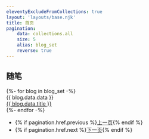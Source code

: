 ```yaml
---
eleventyExcludeFromCollections: true
layout: 'layouts/base.njk'
title: 首页
pagination:
    data: collections.all
    size: 5
    alias: blog_set
    reverse: true
---  
```


<div class="recent-posts section">
  <h2 class="section-header">随笔<i class="ri-quill-pen-line"></i></h2>
    <div class="posts">
    {%- for blog in blog_set -%}
    <div class="post">
    <div class="time">{{ blog.data.data }}</div>
    <a href="{{ blog.url }}">{{ blog.data.title }}</a></div>
    {%- endfor -%}

<ul class="pagination">
    <li class="page-item page-previous">{% if pagination.href.previous %}<a href="{{ pagination.href.previous }}"><span aria-hidden="true">上一页</span></a>{% endif %}</li>     
    <li class="page-item page-next">{% if pagination.href.next %}<a href="{{ pagination.href.next }}"><span aria-hidden="true">下一页</span></a>{% endif %}</li>
</ul>

 